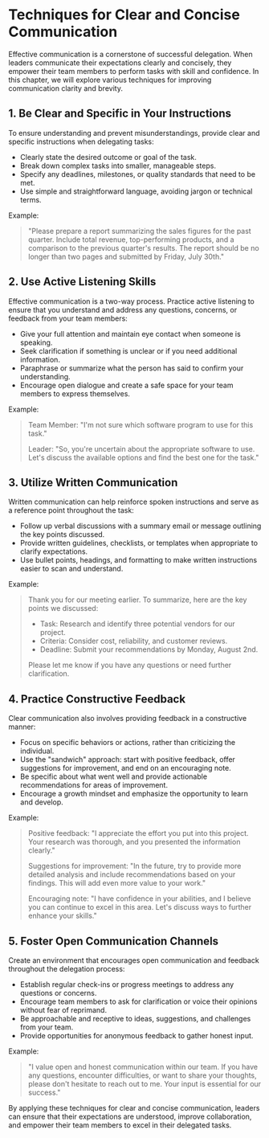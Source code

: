 Techniques for Clear and Concise Communication
==========================================================

Effective communication is a cornerstone of successful delegation. When leaders communicate their expectations clearly and concisely, they empower their team members to perform tasks with skill and confidence. In this chapter, we will explore various techniques for improving communication clarity and brevity.

1\. Be Clear and Specific in Your Instructions
---------------------------------------------

To ensure understanding and prevent misunderstandings, provide clear and specific instructions when delegating tasks:

* Clearly state the desired outcome or goal of the task.
* Break down complex tasks into smaller, manageable steps.
* Specify any deadlines, milestones, or quality standards that need to be met.
* Use simple and straightforward language, avoiding jargon or technical terms.

Example:
> "Please prepare a report summarizing the sales figures for the past quarter. Include total revenue, top-performing products, and a comparison to the previous quarter's results. The report should be no longer than two pages and submitted by Friday, July 30th."

2\. Use Active Listening Skills
------------------------------

Effective communication is a two-way process. Practice active listening to ensure that you understand and address any questions, concerns, or feedback from your team members:

* Give your full attention and maintain eye contact when someone is speaking.
* Seek clarification if something is unclear or if you need additional information.
* Paraphrase or summarize what the person has said to confirm your understanding.
* Encourage open dialogue and create a safe space for your team members to express themselves.

Example:
> Team Member: "I'm not sure which software program to use for this task."
>
> Leader: "So, you're uncertain about the appropriate software to use. Let's discuss the available options and find the best one for the task."

3\. Utilize Written Communication
--------------------------------

Written communication can help reinforce spoken instructions and serve as a reference point throughout the task:

* Follow up verbal discussions with a summary email or message outlining the key points discussed.
* Provide written guidelines, checklists, or templates when appropriate to clarify expectations.
* Use bullet points, headings, and formatting to make written instructions easier to scan and understand.

Example:
> Thank you for our meeting earlier. To summarize, here are the key points we discussed:
>
> * Task: Research and identify three potential vendors for our project.
> * Criteria: Consider cost, reliability, and customer reviews.
> * Deadline: Submit your recommendations by Monday, August 2nd.
>
> Please let me know if you have any questions or need further clarification.

4\. Practice Constructive Feedback
---------------------------------

Clear communication also involves providing feedback in a constructive manner:

* Focus on specific behaviors or actions, rather than criticizing the individual.
* Use the "sandwich" approach: start with positive feedback, offer suggestions for improvement, and end on an encouraging note.
* Be specific about what went well and provide actionable recommendations for areas of improvement.
* Encourage a growth mindset and emphasize the opportunity to learn and develop.

Example:
> Positive feedback: "I appreciate the effort you put into this project. Your research was thorough, and you presented the information clearly."
>
> Suggestions for improvement: "In the future, try to provide more detailed analysis and include recommendations based on your findings. This will add even more value to your work."
>
> Encouraging note: "I have confidence in your abilities, and I believe you can continue to excel in this area. Let's discuss ways to further enhance your skills."

5\. Foster Open Communication Channels
-------------------------------------

Create an environment that encourages open communication and feedback throughout the delegation process:

* Establish regular check-ins or progress meetings to address any questions or concerns.
* Encourage team members to ask for clarification or voice their opinions without fear of reprimand.
* Be approachable and receptive to ideas, suggestions, and challenges from your team.
* Provide opportunities for anonymous feedback to gather honest input.

Example:
> "I value open and honest communication within our team. If you have any questions, encounter difficulties, or want to share your thoughts, please don't hesitate to reach out to me. Your input is essential for our success."

By applying these techniques for clear and concise communication, leaders can ensure that their expectations are understood, improve collaboration, and empower their team members to excel in their delegated tasks.
